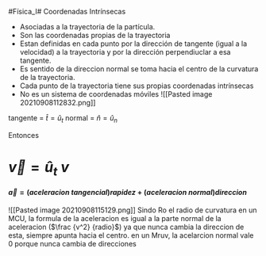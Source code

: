 #Física_I# Coordenadas Intrínsecas
- Asociadas a la trayectoria de la partícula. 
- Son las coordenadas propias de la trayectoria
- Estan definidas en cada punto por la dirección de tangente (igual a la velocidad) a la trayectoria y por la dirección perpendiuclar a esa tangente.
- Es sentido de la direccion normal se toma hacia el centro de la curvatura de la trayectoria.
- Cada punto de la trayectoria tiene sus propias coordenadas intrínsecas
- No es un sistema de coordenadas móviles
 ![[Pasted image 20210908112832.png]]
 
 tangente = $\hat t = \hat u_t$
 normal = $\hat n = \hat u_n$
 
 Entonces
 # $\vec v = \hat u_t \ v$
  #### $\vec a = (aceleracion \ tangencial)rapidez + (aceleracion \ normal)direccion$
  
 ![[Pasted image 20210908115129.png]]
 Sindo Ro el radio de curvatura
 en un MCU, la formula de la aceleracion es igual a la parte normal de la aceleracion ($\frac {v^2} {radio}$) ya que nunca cambia la direccion de esta, siempre apunta hacia el centro.
 en un Mruv, la acelarcion normal vale 0 porque nunca cambia de direcciones